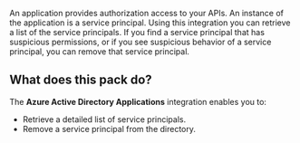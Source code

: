An application provides authorization access to your APIs. An instance of the application is a service principal. Using this integration you can retrieve a list of the service principals. If you find a service principal that has suspicious permissions, or if you see suspicious behavior of a service principal, you can remove that service principal.



## What does this pack do?

The **Azure Active Directory Applications** integration enables you to:

- Retrieve a detailed list of service principals.
- Remove a service principal from the directory.
